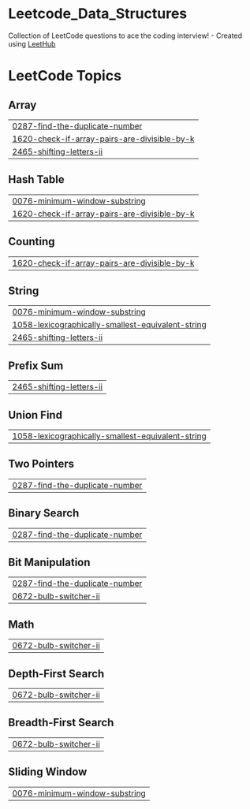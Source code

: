 # Leetcode_Data_Structures
Collection of LeetCode questions to ace the coding interview! - Created using [LeetHub](https://github.com/QasimWani/LeetHub)

<!---LeetCode Topics Start-->
# LeetCode Topics
## Array
|  |
| ------- |
| [0287-find-the-duplicate-number](https://github.com/letsgot/Leetcode_Data_Structures/tree/master/0287-find-the-duplicate-number) |
| [1620-check-if-array-pairs-are-divisible-by-k](https://github.com/letsgot/Leetcode_Data_Structures/tree/master/1620-check-if-array-pairs-are-divisible-by-k) |
| [2465-shifting-letters-ii](https://github.com/letsgot/Leetcode_Data_Structures/tree/master/2465-shifting-letters-ii) |
## Hash Table
|  |
| ------- |
| [0076-minimum-window-substring](https://github.com/letsgot/Leetcode_Data_Structures/tree/master/0076-minimum-window-substring) |
| [1620-check-if-array-pairs-are-divisible-by-k](https://github.com/letsgot/Leetcode_Data_Structures/tree/master/1620-check-if-array-pairs-are-divisible-by-k) |
## Counting
|  |
| ------- |
| [1620-check-if-array-pairs-are-divisible-by-k](https://github.com/letsgot/Leetcode_Data_Structures/tree/master/1620-check-if-array-pairs-are-divisible-by-k) |
## String
|  |
| ------- |
| [0076-minimum-window-substring](https://github.com/letsgot/Leetcode_Data_Structures/tree/master/0076-minimum-window-substring) |
| [1058-lexicographically-smallest-equivalent-string](https://github.com/letsgot/Leetcode_Data_Structures/tree/master/1058-lexicographically-smallest-equivalent-string) |
| [2465-shifting-letters-ii](https://github.com/letsgot/Leetcode_Data_Structures/tree/master/2465-shifting-letters-ii) |
## Prefix Sum
|  |
| ------- |
| [2465-shifting-letters-ii](https://github.com/letsgot/Leetcode_Data_Structures/tree/master/2465-shifting-letters-ii) |
## Union Find
|  |
| ------- |
| [1058-lexicographically-smallest-equivalent-string](https://github.com/letsgot/Leetcode_Data_Structures/tree/master/1058-lexicographically-smallest-equivalent-string) |
## Two Pointers
|  |
| ------- |
| [0287-find-the-duplicate-number](https://github.com/letsgot/Leetcode_Data_Structures/tree/master/0287-find-the-duplicate-number) |
## Binary Search
|  |
| ------- |
| [0287-find-the-duplicate-number](https://github.com/letsgot/Leetcode_Data_Structures/tree/master/0287-find-the-duplicate-number) |
## Bit Manipulation
|  |
| ------- |
| [0287-find-the-duplicate-number](https://github.com/letsgot/Leetcode_Data_Structures/tree/master/0287-find-the-duplicate-number) |
| [0672-bulb-switcher-ii](https://github.com/letsgot/Leetcode_Data_Structures/tree/master/0672-bulb-switcher-ii) |
## Math
|  |
| ------- |
| [0672-bulb-switcher-ii](https://github.com/letsgot/Leetcode_Data_Structures/tree/master/0672-bulb-switcher-ii) |
## Depth-First Search
|  |
| ------- |
| [0672-bulb-switcher-ii](https://github.com/letsgot/Leetcode_Data_Structures/tree/master/0672-bulb-switcher-ii) |
## Breadth-First Search
|  |
| ------- |
| [0672-bulb-switcher-ii](https://github.com/letsgot/Leetcode_Data_Structures/tree/master/0672-bulb-switcher-ii) |
## Sliding Window
|  |
| ------- |
| [0076-minimum-window-substring](https://github.com/letsgot/Leetcode_Data_Structures/tree/master/0076-minimum-window-substring) |
<!---LeetCode Topics End-->
